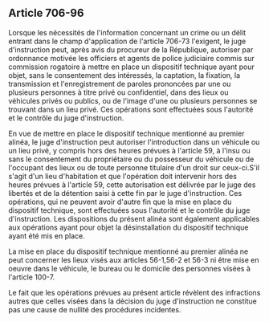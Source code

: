 Article 706-96
----
Lorsque les nécessités de l'information concernant un crime ou un délit entrant
dans le champ d'application de l'article 706-73 l'exigent, le juge d'instruction
peut, après avis du procureur de la République, autoriser par ordonnance motivée
les officiers et agents de police judiciaire commis sur commission rogatoire à
mettre en place un dispositif technique ayant pour objet, sans le consentement
des intéressés, la captation, la fixation, la transmission et l'enregistrement
de paroles prononcées par une ou plusieurs personnes à titre privé ou
confidentiel, dans des lieux ou véhicules privés ou publics, ou de l'image d'une
ou plusieurs personnes se trouvant dans un lieu privé. Ces opérations sont
effectuées sous l'autorité et le contrôle du juge d'instruction.

En vue de mettre en place le dispositif technique mentionné au premier alinéa,
le juge d'instruction peut autoriser l'introduction dans un véhicule ou un lieu
privé, y compris hors des heures prévues à l'article 59, à l'insu ou sans le
consentement du propriétaire ou du possesseur du véhicule ou de l'occupant des
lieux ou de toute personne titulaire d'un droit sur ceux-ci.S'il s'agit d'un
lieu d'habitation et que l'opération doit intervenir hors des heures prévues à
l'article 59, cette autorisation est délivrée par le juge des libertés et de la
détention saisi à cette fin par le juge d'instruction. Ces opérations, qui ne
peuvent avoir d'autre fin que la mise en place du dispositif technique, sont
effectuées sous l'autorité et le contrôle du juge d'instruction. Les
dispositions du présent alinéa sont également applicables aux opérations ayant
pour objet la désinstallation du dispositif technique ayant été mis en place.

La mise en place du dispositif technique mentionné au premier alinéa ne peut
concerner les lieux visés aux articles 56-1,56-2 et 56-3 ni être mise en oeuvre
dans le véhicule, le bureau ou le domicile des personnes visées à l'article
100-7.

Le fait que les opérations prévues au présent article révèlent des infractions
autres que celles visées dans la décision du juge d'instruction ne constitue pas
une cause de nullité des procédures incidentes.
